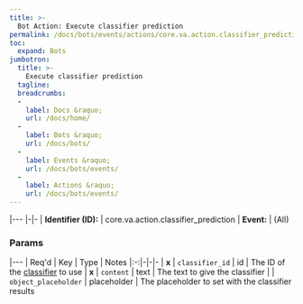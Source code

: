 ```yaml
---
title: >-
  Bot Action: Execute classifier prediction
permalink: /docs/bots/events/actions/core.va.action.classifier_prediction/
toc:
  expand: Bots
jumbotron:
  title: >-
    Execute classifier prediction
  tagline: 
  breadcrumbs:
  -
    label: Docs &raquo;
    url: /docs/home/
  -
    label: Bots &raquo;
    url: /docs/bots/
  -
    label: Events &raquo;
    url: /docs/bots/events/
  -
    label: Actions &raquo;
    url: /docs/bots/events/
---
```


|---
|-|-
| **Identifier (ID):** | core.va.action.classifier_prediction
| **Event:** | (All)

### Params

|---
| Req'd | Key | Type | Notes 
|:-:|-|-|-
| **x** | `classifier_id` | id | The ID of the [classifier](/docs/records/types/classifier/) to use
| **x** | `content` | text | The text to give the classifier
|  | `object_placeholder` | placeholder | The placeholder to set with the classifier results
